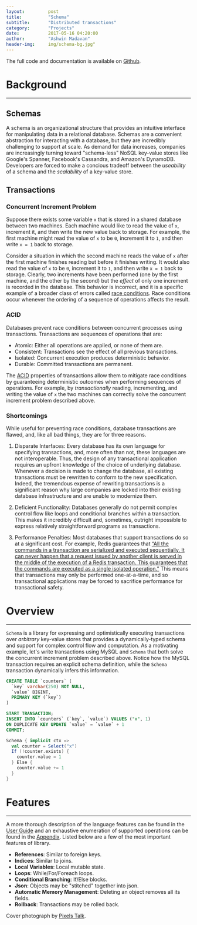 ```yaml
---
layout:         post
title:          "Schema"
subtitle:       "Distributed transactions"
category:       "Projects"
date:           2017-05-16 04:20:00
author:         "Ashwin Madavan"
header-img:     img/schema-bg.jpg"
---
```


The full code and documentation is available on [Github](https://github.com/ashwin153/schema).

# Background
---
## Schemas
A schema is an organizational structure that provides an intuitive interface for manipulating data in a relational database. Schemas are a convenient abstraction for interacting with a database, but they are incredibly challenging to support at scale. As demand for data increases, companies are increasingly turning toward "schema-less" NoSQL key-value stores like Google's Spanner, Facebook's Cassandra, and Amazon's DynamoDB. Developers are forced to make a concious tradeoff between the *useability* of a schema and the *scalability* of a key-value store.

## Transactions
### Concurrent Increment Problem
Suppose there exists some variable ```x``` that is stored in a shared database between two machines. Each machine would like to read the value of ```x```, increment it, and then write the new value back to storage. For example, the first machine might read the value of ```x``` to be ```0```, increment it to ```1```, and then write ```x = 1``` back to storage. 

Consider a situation in which the second machine reads the value of ```x``` after the first machine finishes reading but before it finishes writing. It would also read the value of ```x``` to be ```0```, increment it to ```1```, and then write ```x = 1``` back to storage. Clearly, two increments have been performed (one by the first machine, and the other by the second) but the *effect* of only one increment is recorded in the database. This behavior is incorrect, and it is a specific example of a broader class of errors called [race conditions](https://en.wikipedia.org/wiki/Race_condition). Race conditions occur whenever the ordering of a sequence of operations affects the result. 

### ACID
Databases prevent race conditions between concurrent processes using transactions. Transactions are sequences of operations that are:

- Atomic: Either all operations are applied, or none of them are.
- Consistent: Transactions see the effect of all previous transactions.
- Isolated: Concurrent execution produces deterministic behavior. 
- Durable: Committed transactions are permanent.

The [ACID](https://en.wikipedia.org/wiki/ACID) properties of transactions allow them to mitigate race conditions by guaranteeing deterministic outcomes when performing sequences of operations. For example, by *transactionally* reading, incrementing, and writing the value of ```x``` the two machines can correctly solve the concurrent increment problem described above.

### Shortcomings
While useful for preventing race conditions, database transactions are flawed, and, like all bad things, they are for three reasons.

1. Disparate Interfaces: Every database has its own language for specifying transactions, and, more often than not, these languages are not interoperable. Thus, the design of any transactional application requires an upfront knowledge of the choice of underlying database. Whenever a decision is made to change the database, all existing transactions must be rewritten to conform to the new specification. Indeed, the tremendous expense of rewriting transactions is a significant reason why large companies are locked into their existing database infrastructure and are unable to modernize them.

2. Deficient Functionality: Databases generally do not permit complex control flow like loops and conditional branches within a transaction. This makes it incredibly difficult and, sometimes, outright impossible to express relatively straightforward programs as transactions.

3. Performance Penalties: Most databases that support transactions do so at a significant cost. For example, Redis guarantees that [“All the commands in a transaction are serialized and executed sequentially. It can never happen that a request issued by another client is served in the middle of the execution of a Redis transaction. This guarantees that the commands are executed as a single isolated operation.”](https://redis.io/topics/transactions) This means that transactions may only be performed one-at-a-time, and so transactional applications may be forced to sacrifice performance for transactional safety.

# Overview
---
```Schema``` is a library for expressing and optimistically executing transactions over *arbitrary* key-value stores that provides a dynamically-typed schema and support for complex control flow and computation. As a motivating example, let's write transactions using MySQL and ```Schema``` that both solve the concurrent increment problem described above. Notice how the MySQL transaction requires an explicit schema definition, while the ```Schema``` transaction dynamically infers this information.

```sql
CREATE TABLE `counters` (
  `key` varchar(250) NOT NULL,
  `value` BIGINT,
  PRIMARY KEY (`key`)
)

START TRANSACTION;
INSERT INTO `counters` (`key`, `value`) VALUES ("x", 1) 
ON DUPLICATE KEY UPDATE `value` = `value` + 1
COMMIT;
```

```scala
Schema { implicit ctx =>
  val counter = Select("x")
  If (!counter.exists) {
    counter.value = 1
  } Else {
    counter.value += 1
  }
}
```

# Features
---
A more thorough description of the language features can be found in the [User Guide](https://github.com/ashwin153/schema/wiki/User-Guide) and an exhaustive enumeration of supported operations can be found in the [Appendix](https://github.com/ashwin153/schema/wiki/Appendix). Listed below are a few of the most important features of library.

- **References**: Similar to foreign keys.
- **Indices**: Similar to joins.
- **Local Variables**: Local mutable state.
- **Loops**: While/For/Foreach loops.
- **Conditional Branching**: If/Else blocks.
- **Json**: Objects may be "stitched" together into json.
- **Automatic Memory Management**: Deleting an object removes all its fields.
- **Rollback**: Transactions may be rolled back.

Cover photograph by [Pixels Talk](http://www.pixelstalk.net/wp-content/uploads/2016/11/Data-Wallpaper-for-Desktop.jpg).
